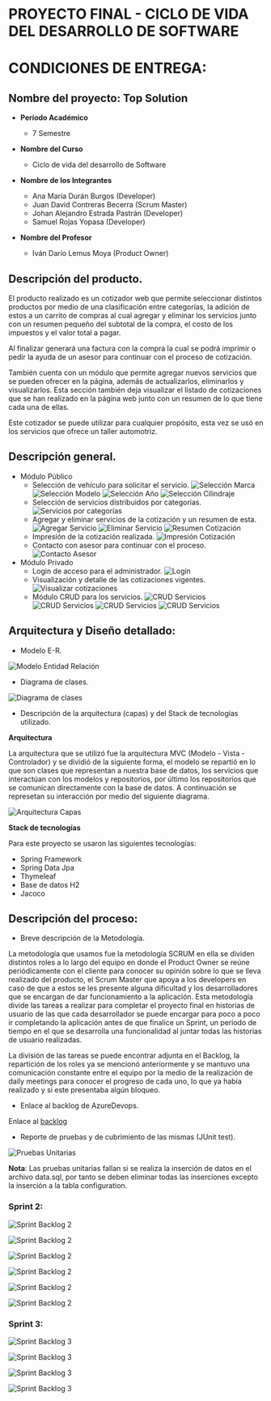 # PROYECTO FINAL - CICLO DE VIDA DEL DESARROLLO DE SOFTWARE

# CONDICIONES DE ENTREGA:
## Nombre del proyecto: Top Solution

- **Período Académico**
  - 7 Semestre


- **Nombre del Curso**
  - Ciclo de vida del desarrollo de Software


- **Nombre de los Integrantes**
  - Ana María Durán Burgos (Developer)
  - Juan David Contreras Becerra (Scrum Master)
  - Johan Alejandro Estrada Pastrán (Developer)
  - Samuel Rojas Yopasa (Developer)


- **Nombre del Profesor**
  - Iván Darío Lemus Moya (Product Owner)


## Descripción del producto.

El producto realizado es un cotizador web que permite seleccionar distintos productos por medio de una clasificación entre categorías,
la adición de estos a un carrito de compras al cual agregar y eliminar los servicios junto con un resumen pequeño del subtotal de la
compra, el costo de los impuestos y el valor total a pagar.

Al finalizar generará una factura con la compra la cual se podrá imprimir o pedir la ayuda de un asesor para continuar con el proceso de
cotización.

También cuenta con un módulo que permite agregar nuevos servicios que se pueden ofrecer en la página, además de actualizarlos, eliminarlos
y visualizarlos. Esta sección también deja visualizar el listado de cotizaciones que se han realizado en la página web junto con un resumen
de lo que tiene cada una de ellas.

Este cotizador se puede utilizar para cualquier propósito, esta vez se usó en los servicios que ofrece un taller automotriz.

## Descripción general.

- Módulo Público
  - Selección de vehículo para solicitar el servicio.
![Selección Marca](src/main/resources/static/images/readme/webpage/brands.png)
![Selección Modelo](src/main/resources/static/images/readme/webpage/models.png)
![Selección Año](src/main/resources/static/images/readme/webpage/years.png)
![Selección Cilindraje](src/main/resources/static/images/readme/webpage/cylinders.png)
  - Selección de servicios distribuidos por categorías.
![Servicios por categorías](src/main/resources/static/images/readme/webpage/servicesCategories.png)
  - Agregar y eliminar servicios de la cotización y un resumen de esta.
![Agregar Servicio](src/main/resources/static/images/readme/webpage/addService.png)
![Eliminar Servicio](src/main/resources/static/images/readme/webpage/deleteService.png)
![Resumen Cotización](src/main/resources/static/images/readme/webpage/quotation.png)
  - Impresión de la cotización realizada.
![Impresión Cotización](src/main/resources/static/images/readme/webpage/print.png)
  - Contacto con asesor para continuar con el proceso.
![Contacto Asesor](src/main/resources/static/images/readme/webpage/message.png)
- Módulo Privado
  - Login de acceso para el administrador.
![Login](src/main/resources/static/images/readme/webpage/login.png)
  - Visualización y detalle de las cotizaciones vigentes.
![Visualizar cotizaciones](src/main/resources/static/images/readme/webpage/quotations.png)
  - Módulo CRUD para los servicios.
![CRUD Servicios](src/main/resources/static/images/readme/webpage/read.png)
![CRUD Servicios](src/main/resources/static/images/readme/webpage/create.png)
![CRUD Servicios](src/main/resources/static/images/readme/webpage/update.png)
![CRUD Servicios](src/main/resources/static/images/readme/webpage/delete.png)

## Arquitectura y Diseño detallado:
 - Modelo E-R.

![Modelo Entidad Relación](src/main/resources/static/images/readme/model/ERModelo.png)

 - Diagrama de clases.

![Diagrama de clases](src/main/resources/static/images/readme/model/diagramaClases.png)

 - Descripción de la arquitectura (capas) y del Stack de tecnologías utilizado.


**Arquitectura**

La arquitectura que se utilizó fue la arquitectura MVC (Modelo - Vista - Controlador) y se dividió de la siguiente 
forma, el modelo se repartió en lo que son clases que representan a nuestra base de datos, los servicios que
interactúan con los modelos y repositorios, por último los repositorios que se comunican directamente con la base
de datos. A continuación se represetan su interacción por medio del siguiente diagrama.

![Arquitectura Capas](src/main/resources/static/images/readme/model/arquitectura.png)


**Stack de tecnologías**

Para este proyecto se usaron las siguientes tecnologías:
 - Spring Framework
 - Spring Data Jpa
 - Thymeleaf
 - Base de datos H2
 - Jacoco

## Descripción del proceso:
 - Breve descripción de la Metodología.

La metodología que usamos fue la metodología SCRUM en ella se dividen distintos roles a lo largo del equipo en donde el Product Owner
se reúne periódicamente con el cliente para conocer su opinión sobre lo que se lleva realizado del producto, el Scrum Master que 
apoya a los developers en caso de que a estos se les presente alguna dificultad y los desarrolladores que se encargan de dar funcionamiento
a la aplicación. Esta metodología divide las tareas a realizar para completar el proyecto final en historias de usuario de las que cada
desarrollador se puede encargar para poco a poco ir completando la aplicación antes de que finalice un Sprint, un periodo de tiempo en el que
se desarrolla una funcionalidad al juntar todas las historias de usuario realizadas.

La división de las tareas se puede encontrar adjunta en el Backlog, la repartición de los roles ya se mencionó anteriormente y se mantuvo una
comunicación constante entre el equipo por la medio de la realización de daily meetings para conocer el progreso de cada uno, lo que ya había
realizado y si este presentaba algún bloqueo.

 - Enlace al backlog de AzureDevops.


Enlace al [backlog](https://dev.azure.com/ivanlemus0422/cvds-2024-I-agile-dev/_backlogs/backlog/cvds-2024-I-agile-dev%20Team/Issues)


 - Reporte de pruebas y de cubrimiento de las mismas (JUnit test).

![Pruebas Unitarias](src/main/resources/static/images/readme/model/unitTests.png)

**Nota**: Las pruebas unitarias fallan si se realiza la inserción de datos en el archivo data.sql, por tanto 
se deben eliminar todas las inserciones excepto la inserción a la tabla configuration.
 
### Sprint 2:

![Sprint Backlog 2](src/main/resources/static/images/readme/sprint2/Sprint2I1.png)

![Sprint Backlog 2](src/main/resources/static/images/readme/sprint2/Sprint2I2.png)

![Sprint Backlog 2](src/main/resources/static/images/readme/sprint2/Sprint2I3.png)

![Sprint Backlog 2](src/main/resources/static/images/readme/sprint2/Sprint2I4.png)

![Sprint Backlog 2](src/main/resources/static/images/readme/sprint2/Sprint2I5.png)

![Sprint Backlog 2](src/main/resources/static/images/readme/sprint2/Sprint2I6.png)

### Sprint 3:

![Sprint Backlog 3](src/main/resources/static/images/readme/sprint3/Sprint3I1.png)

![Sprint Backlog 3](src/main/resources/static/images/readme/sprint3/Sprint3I2.png)

![Sprint Backlog 3](src/main/resources/static/images/readme/sprint3/Sprint3I3.png)

![Sprint Backlog 3](src/main/resources/static/images/readme/sprint3/Sprint3I4.png)